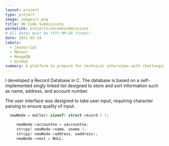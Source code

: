 ```yaml
---
layout: project
type: project
image: images/c.png
title: UH Code Submissions
permalink: projects/uhcodesubmissions
# All dates must be YYYY-MM-DD format!
date: 2021-05-14
labels:
  - Javascript
  - Meteor
  - MongoDB
  - GitHub
summary: A platform to prepare for technical interviews with challenging problems designed for ICS 314.  
---
```


I developed a Record Database in C.  The database is based on a self-implemented singly linked list designed to store and sort information such as name, address, and account number.  

The user interface was designed to take user input, requiring character parsing to ensure quality of input.  

```c
  newNode = malloc( sizeof( struct record ) );

     newNode->accountno = uaccountno;
     strcpy( newNode->name, uname );
     strcpy( newNode->address, uaddress);
     newNode->next = NULL;

```
